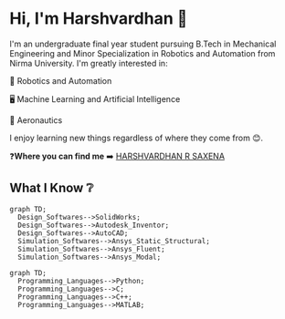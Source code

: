 # Hi, I'm Harshvardhan :wave:
I'm an undergraduate final year student pursuing B.Tech in Mechanical Engineering and Minor Specialization in Robotics and Automation from Nirma University. I'm greatly interested in:

:robot: Robotics and Automation

:desktop_computer: Machine Learning and Artificial Intelligence

:helicopter: Aeronautics

I enjoy learning new things regardless of where they come from :blush:.

❓**Where you can find me** ➡️ [HARSHVARDHAN R SAXENA](https://www.linkedin.com/in/harshvardhan-saxena?lipi=urn%3Ali%3Apage%3Ad_flagship3_profile_view_base_contact_details%3BZdZs7RfpS5ust5SFaQH9dg%3D%3D)

## What I Know ❔

```mermaid
graph TD;
  Design_Softwares-->SolidWorks;
  Design_Softwares-->Autodesk_Inventor;
  Design_Softwares-->AutoCAD;
  Simulation_Softwares-->Ansys_Static_Structural;
  Simulation_Softwares-->Ansys_Fluent;
  Simulation_Softwares-->Ansys_Modal;
```

```mermaid
graph TD;
  Programming_Languages-->Python;
  Programming_Languages-->C;
  Programming_Languages-->C++;
  Programming_Languages-->MATLAB;
```
